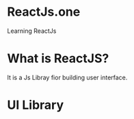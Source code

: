# ReactJs.one
Learning ReactJs
# What is ReactJS?
It is a Js Libray fior building user interface.
# UI Library
